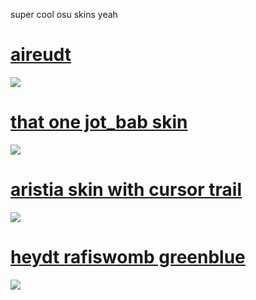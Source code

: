 super cool osu skins yeah

# [aireudt](https://cynthia.s-ul.eu/qWBo6lIe)
![](https://media.discordapp.net/attachments/703682242395766838/704390001043177592/screenshot029.jpg?width=1920&height=1080)

# [that one jot_bab skin](https://cynthia.s-ul.eu/sXaitV2p)
![](https://media.discordapp.net/attachments/703682242395766838/704391115796775012/screenshot030.jpg?width=1920&height=1080)

# [aristia skin with cursor trail](https://cynthia.s-ul.eu/mu0foEpY)
![](https://media.discordapp.net/attachments/703682242395766838/704392055224532992/screenshot031.jpg?width=1920&height=1080)

# [heydt rafiswomb greenblue](https://cynthia.s-ul.eu/oMMAduZw)
![](https://media.discordapp.net/attachments/703682242395766838/704646880570900635/screenshot033.jpg?width=1920&height=1080)
